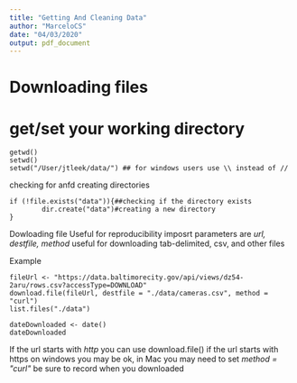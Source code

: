 ```yaml
---
title: "Getting And Cleaning Data"
author: "MarceloCS"
date: "04/03/2020"
output: pdf_document
---
```

# Downloading files

# get/set your working directory

```{r}
getwd()
setwd()
setwd("/User/jtleek/data/") ## for windows users use \\ instead of //
```

checking for anfd creating directories

```{r}
if (!file.exists("data")){##checking if the directory exists
        dir.create("data")#creating a new directory
}
```

Dowloading file 
Useful for reproducibility
imposrt parameters are *url, destfile, method*
useful for downloading tab-delimited, csv, and other files

Example
```{r}
fileUrl <- "https://data.baltimorecity.gov/api/views/dz54-2aru/rows.csv?accessType=DOWNLOAD"
download.file(fileUrl, destfile = "./data/cameras.csv", method = "curl")
list.files("./data")
```
```{r}
dateDownloaded <- date()
dateDownloaded
```
If the url starts with *http* you can use download.file()
if the url starts with https on windows you may be ok, in Mac you may need to set *method = "curl"*
be sure to record when you downloaded
